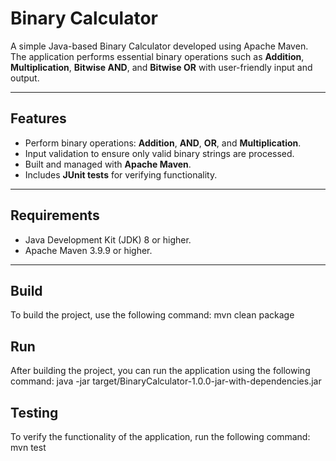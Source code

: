 # Binary Calculator

A simple Java-based Binary Calculator developed using Apache Maven. The application performs essential binary operations such as **Addition**, **Multiplication**, **Bitwise AND**, and **Bitwise OR** with user-friendly input and output.

---

## Features
- Perform binary operations: **Addition**, **AND**, **OR**, and **Multiplication**.
- Input validation to ensure only valid binary strings are processed.
- Built and managed with **Apache Maven**.
- Includes **JUnit tests** for verifying functionality.

---

## Requirements
- Java Development Kit (JDK) 8 or higher.
- Apache Maven 3.9.9 or higher.

---

## Build
To build the project, use the following command:
mvn clean package


## Run
After building the project, you can run the application using the following command:
java -jar target/BinaryCalculator-1.0.0-jar-with-dependencies.jar


## Testing
To verify the functionality of the application, run the following command:
mvn test

